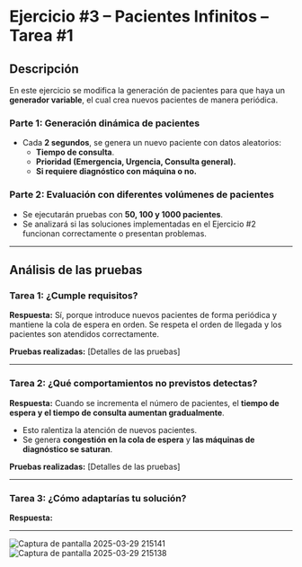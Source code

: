 # Ejercicio #3 – Pacientes Infinitos – Tarea #1

## Descripción

En este ejercicio se modifica la generación de pacientes para que haya un **generador variable**, el cual crea nuevos pacientes de manera periódica.

### Parte 1: Generación dinámica de pacientes
- Cada **2 segundos**, se genera un nuevo paciente con datos aleatorios:
  - **Tiempo de consulta**.
  - **Prioridad (Emergencia, Urgencia, Consulta general).**
  - **Si requiere diagnóstico con máquina o no.**

### Parte 2: Evaluación con diferentes volúmenes de pacientes
- Se ejecutarán pruebas con **50, 100 y 1000 pacientes**.
- Se analizará si las soluciones implementadas en el Ejercicio #2 funcionan correctamente o presentan problemas.

---

## Análisis de las pruebas

### **Tarea 1: ¿Cumple requisitos?**
**Respuesta:**
Sí, porque introduce nuevos pacientes de forma periódica y mantiene la cola de espera en orden. Se respeta el orden de llegada y los pacientes son atendidos correctamente.

**Pruebas realizadas:**
[Detalles de las pruebas]

---

### **Tarea 2: ¿Qué comportamientos no previstos detectas?**
**Respuesta:**
Cuando se incrementa el número de pacientes, el **tiempo de espera y el tiempo de consulta aumentan gradualmente**.
- Esto ralentiza la atención de nuevos pacientes.
- Se genera **congestión en la cola de espera** y **las máquinas de diagnóstico se saturan**.

**Pruebas realizadas:**
[Detalles de las pruebas]

---

### **Tarea 3: ¿Cómo adaptarías tu solución?**
**Respuesta:**


---

![Captura de pantalla 2025-03-29 215141](https://github.com/user-attachments/assets/f70e889e-8615-458b-b85b-4747b4a0a700)
![Captura de pantalla 2025-03-29 215138](https://github.com/user-attachments/assets/d8f84f29-79d0-40f9-bae1-abe9664addc5)
